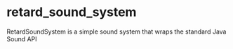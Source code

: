 # retard_sound_system
RetardSoundSystem is a simple sound system that wraps the standard Java Sound API
